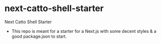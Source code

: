 # next-catto-shell-starter

Next Catto Shell Starter

- This repo is meant for a starter for a Next.js with some decent styles & a good package.json to start.
